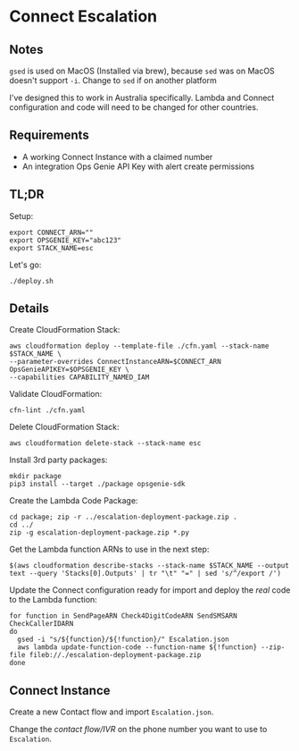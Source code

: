 # Connect Escalation


## Notes

`gsed` is used on MacOS (Installed via brew), because `sed` was on MacOS doesn't support `-i`.
Change to `sed` if on another platform

I've designed this to work in Australia specifically. Lambda and Connect configuration and code will need to be changed for other countries.

## Requirements
* A working Connect Instance with a claimed number
* An integration Ops Genie API Key with alert create permissions

## TL;DR

Setup:
```
export CONNECT_ARN=""
export OPSGENIE_KEY="abc123"
export STACK_NAME=esc
```

Let's go:
```
./deploy.sh
```

## Details

Create CloudFormation Stack:
```
aws cloudformation deploy --template-file ./cfn.yaml --stack-name $STACK_NAME \
--parameter-overrides ConnectInstanceARN=$CONNECT_ARN OpsGenieAPIKEY=$OPSGENIE_KEY \
--capabilities CAPABILITY_NAMED_IAM
```

Validate CloudFormation:
```
cfn-lint ./cfn.yaml
```

Delete CloudFormation Stack:
```
aws cloudformation delete-stack --stack-name esc
```


Install 3rd party packages:
```
mkdir package
pip3 install --target ./package opsgenie-sdk
```

Create the Lambda Code Package:
```
cd package; zip -r ../escalation-deployment-package.zip .
cd ../
zip -g escalation-deployment-package.zip *.py
```

Get the Lambda function ARNs to use in the next step:
```
$(aws cloudformation describe-stacks --stack-name $STACK_NAME --output text --query 'Stacks[0].Outputs' | tr "\t" "=" | sed 's/^/export /')
```

Update the Connect configuration ready for import and deploy the _real_ code to the Lambda function:
```
for function in SendPageARN Check4DigitCodeARN SendSMSARN CheckCallerIDARN
do
  gsed -i "s/${function}/${!function}/" Escalation.json
  aws lambda update-function-code --function-name ${!function} --zip-file fileb://./escalation-deployment-package.zip
done
```

## Connect Instance
Create a new Contact flow and import `Escalation.json`.

Change the _contact flow/IVR_ on the phone number you want to use to `Escalation`.
